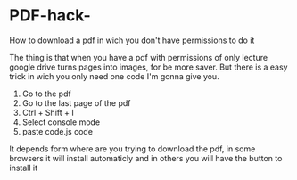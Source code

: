 # PDF-hack-
How to download a pdf in wich you don't have permissions to do it

The thing is that when you have a pdf with permissions of only lecture google drive turns pages into images, for be more saver. But there is a easy trick in wich you only need one code I'm gonna give you.

1. Go to the pdf
2. Go to the last page of the pdf
3. Ctrl + Shift + I
4. Select console mode
5. paste code.js code

It depends form where are you trying to download the pdf, in some browsers it will install automaticly and in others you will have the button to install it
